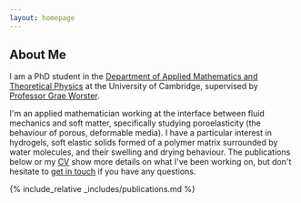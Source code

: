 ```yaml
---
layout: homepage
---
```


## About Me

I am a PhD student in the <a href="https://damtp.cam.ac.uk">Department of Applied Mathematics and Theoretical Physics</a> at the University of Cambridge, supervised by <a href="https://www.maths.cam.ac.uk/person/mgw1">Professor Grae Worster</a>.

I'm an applied mathematician working at the interface between fluid mechanics and soft matter, specifically studying poroelasticity (the behaviour of porous, deformable media). I have a particular interest in hydrogels, soft elastic solids formed of a polymer matrix surrounded by water molecules, and their swelling and drying behaviour. The publications below or my <a href="/assets/files/cv.pdf">CV</a> show more details on what I've been working on, but don't hesitate to <a href="mailto:j.webber@damtp.cam.ac.uk">get in touch</a> if you have any questions.

{% include_relative _includes/publications.md %}
